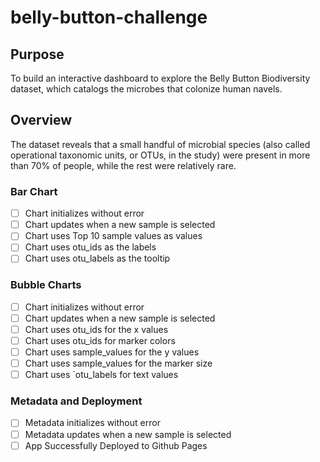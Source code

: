 # belly-button-challenge
## Purpose
To build an interactive dashboard to explore the Belly Button Biodiversity dataset, which catalogs the microbes that colonize human navels.
## Overview
The dataset reveals that a small handful of microbial species (also called operational taxonomic units, or OTUs, in the study) were present in more than 70% of people, while the rest were relatively rare.
### Bar Chart
- [ ] Chart initializes without error
- [ ] Chart updates when a new sample is selected
- [ ] Chart uses Top 10 sample values as values
- [ ] Chart uses otu_ids as the labels
- [ ] Chart uses otu_labels as the tooltip
### Bubble Charts
- [ ] Chart initializes without error
- [ ] Chart updates when a new sample is selected
- [ ] Chart uses otu_ids for the x values
- [ ] Chart uses otu_ids for marker colors
- [ ] Chart uses sample_values for the y values
- [ ] Chart uses sample_values for the marker size
- [ ] Chart uses `otu_labels for text values
### Metadata and Deployment
- [ ] Metadata initializes without error
- [ ] Metadata updates when a new sample is selected
- [ ] App Successfully Deployed to Github Pages
